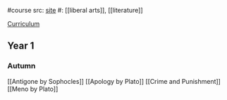 #course 
src: [site](https://graham.uchicago.edu/programs-courses/basic-program) 
#: [[liberal arts]], [[literature]] 

[Curriculum](https://graham.uchicago.edu/programs-courses/basic-program/core-curriculum) 

## Year 1
### Autumn
[[Antigone by Sophocles]] 
[[Apology by Plato]] 
[[Crime and Punishment]] 
[[Meno by Plato]] 